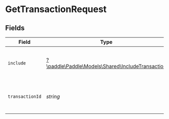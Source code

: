 # GetTransactionRequest


## Fields

| Field                                                                                         | Type                                                                                          | Required                                                                                      | Description                                                                                   | Example                                                                                       |
| --------------------------------------------------------------------------------------------- | --------------------------------------------------------------------------------------------- | --------------------------------------------------------------------------------------------- | --------------------------------------------------------------------------------------------- | --------------------------------------------------------------------------------------------- |
| `include`                                                                                     | [?\paddle\Paddle\Models\Shared\IncludeTransaction](../../models/shared/IncludeTransaction.md) | :heavy_minus_sign:                                                                            | Include related entities in the response.                                                     |                                                                                               |
| `transactionId`                                                                               | *string*                                                                                      | :heavy_check_mark:                                                                            | Paddle ID of the transaction entity to work with.                                             | txn_01gw225vv6tjbb5gnt062a3k5v                                                                |